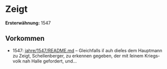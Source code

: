 # Zeigt

**Ersterwähnung:** 1547

## Vorkommen
- 1547: [jahre/1547/README.md](../jahre/1547/README.md) – Gleichfalls iſ auh dieſes dem Hauptmann zu Zeigt,
Schellenberger, zu erkennen gegeben, der mit ſeinem Kriegs-
volk nah Halle gefordert, und...
